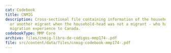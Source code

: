 ```yaml
---
cat: Codebook
title: CNMIG
description: Cross-sectional file containing information of the household-head -
  or another migrant when the household-head was not a migrant - who has
  migration experience to Canada.
codebookType: MMP Core
archivo: files/cnmig-libro-de-códigos-mmp174-.pdf
file: src/content/data/files/cnmig-codebook-mmp174-.pdf
---
```

